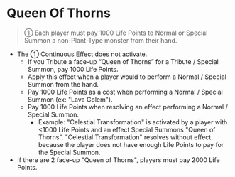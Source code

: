 # Queen Of Thorns

> ① Each player must pay 1000 Life Points to Normal or Special Summon a non-Plant-Type monster from their hand.

*   The ① Continuous Effect does not activate.
    *   If you Tribute a face-up “Queen of Thorns” for a Tribute / Special Summon, pay 1000 Life Points.
    *   Apply this effect when a player would to perform a Normal / Special Summon from the hand.
    *   Pay 1000 Life Points as a cost when performing a Normal / Special Summon (ex: "Lava Golem").
    *   Pay 1000 Life Points when resolving an effect performing a Normal / Special Summon.
        *   Example: "Celestial Transformation" is activated by a player with <1000 Life Points and an effect Special Summons "Queen of Thorns". "Celestial Transformation" resolves without effect because the player does not have enough Life Points to pay for the Special Summon.
*   If there are 2 face-up "Queen of Thorns", players must pay 2000 Life Points.
